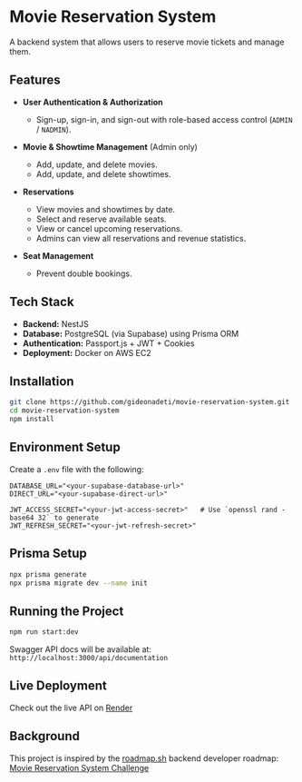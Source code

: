 # Movie Reservation System

A backend system that allows users to reserve movie tickets and manage them.

## Features

- **User Authentication & Authorization**
  - Sign-up, sign-in, and sign-out with role-based access control (`ADMIN` / `NADMIN`).

- **Movie & Showtime Management** (Admin only)
  - Add, update, and delete movies.
  - Add, update, and delete showtimes.

- **Reservations**
  - View movies and showtimes by date.
  - Select and reserve available seats.
  - View or cancel upcoming reservations.
  - Admins can view all reservations and revenue statistics.

- **Seat Management**
  - Prevent double bookings.

## Tech Stack

- **Backend:** NestJS
- **Database:** PostgreSQL (via Supabase) using Prisma ORM
- **Authentication:** Passport.js + JWT + Cookies
- **Deployment:** Docker on AWS EC2

## Installation

```bash
git clone https://github.com/gideonadeti/movie-reservation-system.git
cd movie-reservation-system
npm install
```

## Environment Setup

Create a `.env` file with the following:

```env
DATABASE_URL="<your-supabase-database-url>"
DIRECT_URL="<your-supabase-direct-url>"

JWT_ACCESS_SECRET="<your-jwt-access-secret>"   # Use `openssl rand -base64 32` to generate
JWT_REFRESH_SECRET="<your-jwt-refresh-secret>"
```

## Prisma Setup

```bash
npx prisma generate
npx prisma migrate dev --name init
```

## Running the Project

```bash
npm run start:dev
```

Swagger API docs will be available at:
`http://localhost:3000/api/documentation`

## Live Deployment

Check out the live API on [Render](#) <!-- Replace `#` with actual link -->

## Background

This project is inspired by the [roadmap.sh](https://roadmap.sh) backend developer roadmap:
[Movie Reservation System Challenge](https://roadmap.sh/projects/movie-reservation-system)
